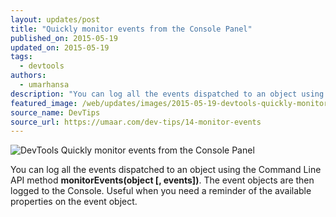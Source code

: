 ```yaml
---
layout: updates/post
title: "Quickly monitor events from the Console Panel"
published_on: 2015-05-19
updated_on: 2015-05-19
tags:
  - devtools
authors:
  - umarhansa
description: "You can log all the events dispatched to an object using the Command Line API method <strong>monitorEvents(object [, events])</strong>."
featured_image: /web/updates/images/2015-05-19-devtools-quickly-monitor-events-from-the-console-panel/monitor-events.gif
source_name: DevTips
source_url: https://umaar.com/dev-tips/14-monitor-events
---
```

<img src="/web/updates/images/2015-05-19-devtools-quickly-monitor-events-from-the-console-panel/monitor-events.gif" alt="DevTools Quickly monitor events from the Console Panel">

You can log all the events dispatched to an object using the Command Line API method <strong>monitorEvents(object [, events])</strong>. The event objects are then logged to the Console. Useful when you need a reminder of the available properties on the event object.﻿
